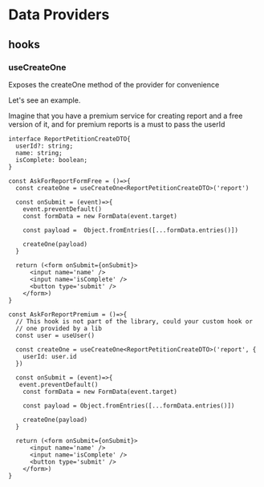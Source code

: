 # Data Providers

## hooks

### useCreateOne

Exposes the createOne method of the provider for convenience

Let's see an example.

Imagine that you have a premium service for creating report and a free
version of it, and for premium reports is a must to pass the userId

```tsx
interface ReportPetitionCreateDTO{
  userId?: string;
  name: string;
  isComplete: boolean;
}

const AskForReportFormFree = ()=>{
  const createOne = useCreateOne<ReportPetitionCreateDTO>('report')

  const onSubmit = (event)=>{
    event.preventDefault()
    const formData = new FormData(event.target)

    const payload =  Object.fromEntries([...formData.entries()])

    createOne(payload)
  }

  return (<form onSubmit={onSubmit}>
      <input name='name' />
      <input name='isComplete' />
      <button type='submit' />
    </form>)
}

const AskForReportPremium = ()=>{
  // This hook is not part of the library, could your custom hook or
  // one provided by a lib
  const user = useUser()

  const createOne = useCreateOne<ReportPetitionCreateDTO>('report', {
    userId: user.id
  })

  const onSubmit = (event)=>{
   event.preventDefault()
    const formData = new FormData(event.target)

    const payload = Object.fromEntries([...formData.entries()])

    createOne(payload)
  }

  return (<form onSubmit={onSubmit}>
      <input name='name' />
      <input name='isComplete' />
      <button type='submit' />
    </form>)
}
```
